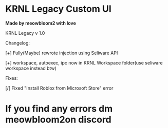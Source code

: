 # KRNL Legacy Custom UI
**Made by meowbloom2 with love**



KRNL Legacy v 1.0

Changelog:

[+] Fully(Maybe) rewrote injection using Seliware API

[+] workspace, autoexec, ipc now in KRNL Workspace folder(use seliware workspace instead btw)

Fixes:

[/] Fixed "Install Roblox from Microsoft Store" error

# If you find any errors dm meowbloom2on discord
